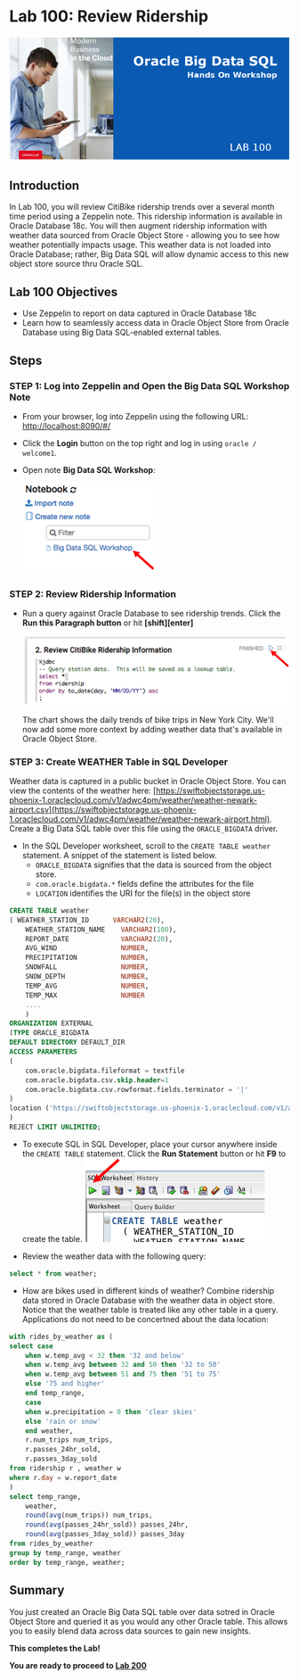 # Lab 100: Review Ridership
  ![](images/100/Title-100.png)

## Introduction

In Lab 100, you will review CitiBike ridership trends over a several month time period using a Zeppelin note.  This ridership information is available in Oracle Database 18c.  You will then augment ridership information with weather data sourced from Oracle Object Store - allowing you to see how weather potentially impacts usage.  This weather data is not loaded into Oracle Database; rather, Big Data SQL will allow dynamic access to this new object store source thru Oracle SQL.   

## Lab 100 Objectives

- Use Zeppelin to report on data captured in Oracle Database 18c
- Learn how to seamlessly access data in Oracle Object Store from Oracle Database using Big Data SQL-enabled external tables.

## Steps

### **STEP 1:** Log into Zeppelin and Open the Big Data SQL Workshop Note

* From your browser, log into Zeppelin using the following URL:
  [http://localhost:8090/#/](http://localhost:8090/#/)

* Click the **Login** button on the top right and log in using `oracle / welcome1`.

* Open note **Big Data SQL Workshop**:

    ![](images/100/open-note.png)

### **STEP 2:** Review Ridership Information

* Run a query against Oracle Database to see ridership trends.  Click the **Run this Paragraph button** or hit **[shift][enter]**

  ![](images/100/run-paragraph.png)
  
  The chart shows the daily trends of bike trips in New York City. We'll now add some more context by adding weather data that's available in Oracle Object Store.


### **STEP 3:** Create WEATHER Table in SQL Developer
Weather data is captured in a public bucket in Oracle Object Store.  You can view the contents of the weather here:  [https://swiftobjectstorage.us-phoenix-1.oraclecloud.com/v1/adwc4pm/weather/weather-newark-airport.csv](https://swiftobjectstorage.us-phoenix-1.oraclecloud.com/v1/adwc4pm/weather/weather-newark-airport.html).  Create a Big Data SQL table over this file using the `ORACLE_BIGDATA` driver.
* In the SQL Developer worksheet, scroll to the `CREATE TABLE weather` statement.  A snippet of the statement is listed below.  
    * `ORACLE_BIGDATA` signifies that the data is sourced from the object store.  
    * `com.oracle.bigdata.*` fields define the attributes for the file
    * `LOCATION` identifies the URI for the file(s) in the object store

```sql
CREATE TABLE weather
( WEATHER_STATION_ID      VARCHAR2(20),
    WEATHER_STATION_NAME    VARCHAR2(100),
    REPORT_DATE             VARCHAR2(20),
    AVG_WIND                NUMBER,
    PRECIPITATION           NUMBER,
    SNOWFALL                NUMBER,
    SNOW_DEPTH              NUMBER,
    TEMP_AVG                NUMBER,
    TEMP_MAX                NUMBER
    ....
    )
ORGANIZATION EXTERNAL
(TYPE ORACLE_BIGDATA
DEFAULT DIRECTORY DEFAULT_DIR
ACCESS PARAMETERS
(
    com.oracle.bigdata.fileformat = textfile 
    com.oracle.bigdata.csv.skip.header=1
    com.oracle.bigdata.csv.rowformat.fields.terminator = '|'
)
location ('https://swiftobjectstorage.us-phoenix-1.oraclecloud.com/v1/adwc4pm/weather/*.csv')
)  
REJECT LIMIT UNLIMITED;
```
* To execute SQL in SQL Developer, place your cursor anywhere inside the `CREATE TABLE` statement.  Click the **Run Statement** button or hit **F9** to create the table.
    ![run command](images/100/run-cmd.png)
    
* Review the weather data with the following query:
```sql
select * from weather;
```
* How are bikes used in different kinds of weather?  Combine ridership data stored in Oracle Database with the weather data in object store.  Notice that the weather table is treated like any other table in a query.  Applications do not need to be concertned about the data location:
```sql
with rides_by_weather as (
select case 
    when w.temp_avg < 32 then '32 and below'
    when w.temp_avg between 32 and 50 then '32 to 50'
    when w.temp_avg between 51 and 75 then '51 to 75'
    else '75 and higher'
    end temp_range,            
    case
    when w.precipitation = 0 then 'clear skies'
    else 'rain or snow'
    end weather,
    r.num_trips num_trips, 
    r.passes_24hr_sold,
    r.passes_3day_sold 
from ridership r , weather w
where r.day = w.report_date
)
select temp_range,
    weather,
    round(avg(num_trips)) num_trips,
    round(avg(passes_24hr_sold)) passes_24hr,
    round(avg(passes_3day_sold)) passes_3day
from rides_by_weather
group by temp_range, weather
order by temp_range, weather;
```
## Summary
You just created an Oracle Big Data SQL table over data sotred in Oracle Object Store and queried it as you would any other Oracle table.  This allows you to easily blend data across data sources to gain new insights.

**This completes the Lab!**

**You are ready to proceed to [Lab 200](LabGuide200.md)**
